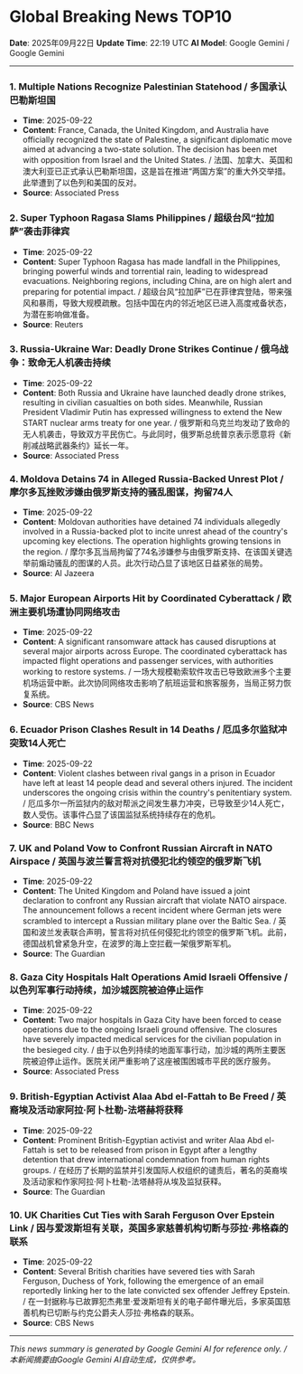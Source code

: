 # Global Breaking News TOP10

**Date**: 2025年09月22日
**Update Time**: 22:19 UTC
**AI Model**: Google Gemini / Google Gemini

---

### 1. **Multiple Nations Recognize Palestinian Statehood** / **多国承认巴勒斯坦国**
- **Time**: 2025-09-22
- **Content**: France, Canada, the United Kingdom, and Australia have officially recognized the state of Palestine, a significant diplomatic move aimed at advancing a two-state solution. The decision has been met with opposition from Israel and the United States. / 法国、加拿大、英国和澳大利亚已正式承认巴勒斯坦国，这是旨在推进“两国方案”的重大外交举措。此举遭到了以色列和美国的反对。
- **Source**: Associated Press

### 2. **Super Typhoon Ragasa Slams Philippines** / **超级台风“拉加萨”袭击菲律宾**
- **Time**: 2025-09-22
- **Content**: Super Typhoon Ragasa has made landfall in the Philippines, bringing powerful winds and torrential rain, leading to widespread evacuations. Neighboring regions, including China, are on high alert and preparing for potential impact. / 超级台风“拉加萨”已在菲律宾登陆，带来强风和暴雨，导致大规模疏散。包括中国在内的邻近地区已进入高度戒备状态，为潜在影响做准备。
- **Source**: Reuters

### 3. **Russia-Ukraine War: Deadly Drone Strikes Continue** / **俄乌战争：致命无人机袭击持续**
- **Time**: 2025-09-22
- **Content**: Both Russia and Ukraine have launched deadly drone strikes, resulting in civilian casualties on both sides. Meanwhile, Russian President Vladimir Putin has expressed willingness to extend the New START nuclear arms treaty for one year. / 俄罗斯和乌克兰均发动了致命的无人机袭击，导致双方平民伤亡。与此同时，俄罗斯总统普京表示愿意将《新削减战略武器条约》延长一年。
- **Source**: Associated Press

### 4. **Moldova Detains 74 in Alleged Russia-Backed Unrest Plot** / **摩尔多瓦挫败涉嫌由俄罗斯支持的骚乱图谋，拘留74人**
- **Time**: 2025-09-22
- **Content**: Moldovan authorities have detained 74 individuals allegedly involved in a Russia-backed plot to incite unrest ahead of the country's upcoming key elections. The operation highlights growing tensions in the region. / 摩尔多瓦当局拘留了74名涉嫌参与由俄罗斯支持、在该国关键选举前煽动骚乱的图谋的人员。此次行动凸显了该地区日益紧张的局势。
- **Source**: Al Jazeera

### 5. **Major European Airports Hit by Coordinated Cyberattack** / **欧洲主要机场遭协同网络攻击**
- **Time**: 2025-09-22
- **Content**: A significant ransomware attack has caused disruptions at several major airports across Europe. The coordinated cyberattack has impacted flight operations and passenger services, with authorities working to restore systems. / 一场大规模勒索软件攻击已导致欧洲多个主要机场运营中断。此次协同网络攻击影响了航班运营和旅客服务，当局正努力恢复系统。
- **Source**: CBS News

### 6. **Ecuador Prison Clashes Result in 14 Deaths** / **厄瓜多尔监狱冲突致14人死亡**
- **Time**: 2025-09-22
- **Content**: Violent clashes between rival gangs in a prison in Ecuador have left at least 14 people dead and several others injured. The incident underscores the ongoing crisis within the country's penitentiary system. / 厄瓜多尔一所监狱内的敌对帮派之间发生暴力冲突，已导致至少14人死亡，数人受伤。该事件凸显了该国监狱系统持续存在的危机。
- **Source**: BBC News

### 7. **UK and Poland Vow to Confront Russian Aircraft in NATO Airspace** / **英国与波兰誓言将对抗侵犯北约领空的俄罗斯飞机**
- **Time**: 2025-09-22
- **Content**: The United Kingdom and Poland have issued a joint declaration to confront any Russian aircraft that violate NATO airspace. The announcement follows a recent incident where German jets were scrambled to intercept a Russian military plane over the Baltic Sea. / 英国和波兰发表联合声明，誓言将对抗任何侵犯北约领空的俄罗斯飞机。此前，德国战机曾紧急升空，在波罗的海上空拦截一架俄罗斯军机。
- **Source**: The Guardian

### 8. **Gaza City Hospitals Halt Operations Amid Israeli Offensive** / **以色列军事行动持续，加沙城医院被迫停止运作**
- **Time**: 2025-09-22
- **Content**: Two major hospitals in Gaza City have been forced to cease operations due to the ongoing Israeli ground offensive. The closures have severely impacted medical services for the civilian population in the besieged city. / 由于以色列持续的地面军事行动，加沙城的两所主要医院被迫停止运作。医院关闭严重影响了这座被围困城市平民的医疗服务。
- **Source**: Associated Press

### 9. **British-Egyptian Activist Alaa Abd el-Fattah to Be Freed** / **英裔埃及活动家阿拉·阿卜杜勒-法塔赫将获释**
- **Time**: 2025-09-22
- **Content**: Prominent British-Egyptian activist and writer Alaa Abd el-Fattah is set to be released from prison in Egypt after a lengthy detention that drew international condemnation from human rights groups. / 在经历了长期的监禁并引发国际人权组织的谴责后，著名的英裔埃及活动家和作家阿拉·阿卜杜勒-法塔赫将从埃及监狱获释。
- **Source**: The Guardian

### 10. **UK Charities Cut Ties with Sarah Ferguson Over Epstein Link** / **因与爱泼斯坦有关联，英国多家慈善机构切断与莎拉·弗格森的联系**
- **Time**: 2025-09-22
- **Content**: Several British charities have severed ties with Sarah Ferguson, Duchess of York, following the emergence of an email reportedly linking her to the late convicted sex offender Jeffrey Epstein. / 在一封据称与已故罪犯杰弗里·爱泼斯坦有关的电子邮件曝光后，多家英国慈善机构已切断与约克公爵夫人莎拉·弗格森的联系。
- **Source**: CBS News

---

*This news summary is generated by Google Gemini AI for reference only. / 本新闻摘要由Google Gemini AI自动生成，仅供参考。*
